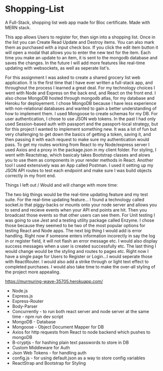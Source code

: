 # Shopping-List
A Full-Stack, shopping list web app made for Bloc certificate. Made with MERN stack.

This app allows Users to register for, then sign into a shopping list. Once in the list you can Create Read Update and Destroy items. You can also mark them as purchased with a input check box. If you click the edit item button it will open a modal that allows you to enter the new text for the item. Each time you make an update to an item, it is sent to the mongodb database and saves the changes. In the future I will add more features like real-time updating with websockets, as well as seperate list's.


For this assignment I was asked to create a shared grocery list web application. It is the first time that I have ever 
written a full-stack app, and throughout the process I learned a great deal. For my technology choices I went with Node and 
Express on the back end, and React on the front end. I also chose MongoDB hosted through mongodb atlas, for my database 
and Heroku for deployement. I chose MongoDB because I have less experience with non-relational databases and wanted to
gain a better understanding of how to implement them. I used Mongoose to create schemas for my DB. For user authentication,
I chose to use JSON web tokens. In the past I had only used Session-based auth with passport and the passport-local strategy,
but for this project I wanted to implement something new. It was a lot of fun but very challenging to get down the basics of
getting a token, saving it, and then passing it with each request to make sure my authentication would pass. To get my routes
working from React to my Node/express server I used Axios and a proxy in the package.json in my client folder. For styling,
I went with Reactstrap, which basicaly takes Bootstrap classes and alows you to use them as components in your render methods
in React. Another tool I used extensively was an App called Postman. I used it setting up my JSON API routes to test each 
endpoint and make sure I was build objects correctly in my front end.

Things I left out / Would and will change with more time: 

The two big things would be the real-time updating feature and my test suite. For the real-time updating feature...
I found a technology called socket.io that piggy-backs or mounts onto your node server and allows you to send and recieve 
events when your API end points are hit. Then you broadcast those events so that other users can see them. For Unit testing I 
was going to use Jest and a testing utility package called Enzyme. I chose those because they seemed to be two of the most
popular options for testing React and Node apps. The next big thing I would add is error handling. Right now if someone enters
information incorectly in say the log in or register field, it will not flash an error message etc. I would also display
success messages when a user is created successfully etc. The last thing I would change would be the styling and routes to pages etc. Right now I have a single page for Users to Register or Login...I would seperate those with ReactRouter. I would also add a strike through or light text effect to completed purchases. I would also take time to make the over-all styling of the project more appealing. 


https://murmuring-wave-35705.herokuapp.com/


- Node.js 
- Express.js
- Express-Router
- Body-Parser 
- Concurrently - to run both react server and node server at the same time - npm run dev script
- MongoDB - Database
- Mongoose - Object Document Mapper for DB 
- Axios for http requests from React to node backend which pushes to mongoDB
- B-cryptjs - for hashing plain text passwords to store in DB
- Custom Middleware for Auth
- Json Web Tokens - for handling auth 
- config.js - for using default.json as a way to store config variables
- ReactStrap and Bootstrap for Styling






